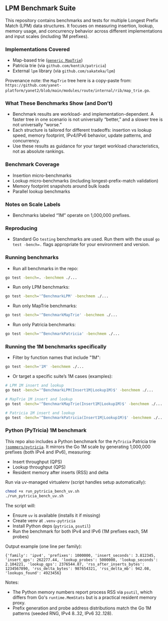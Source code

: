 ## LPM Benchmark Suite

This repository contains benchmarks and tests for multiple Longest Prefix Match (LPM) data structures. It focuses on measuring insertion, lookup, memory usage, and concurrency behavior across different implementations and input scales (including 1M prefixes).

### Implementations Covered
- Map-based trie ([`generic MapTrie`](https://github.com/yanet-platform/yanet2/blob/main/modules/route/internal/rib/map_trie.go))
- Patricia trie (via `github.com/kentik/patricia`)
- External `lpm` library (via `github.com/sakateka/lpm`)

Provenance note: the `MapTrie` tree here is a copy-paste from:
`https://github.com/yanet-platform/yanet2/blob/main/modules/route/internal/rib/map_trie.go`.

### What These Benchmarks Show (and Don’t)
- Benchmark results are workload- and implementation-dependent. A faster tree in one scenario is not universally “better,” and a slower tree is not universally “worse.”
- Each structure is tailored for different tradeoffs: insertion vs lookup speed, memory footprint, IPv4/IPv6 behavior, update patterns, and concurrency.
- Use these results as guidance for your target workload characteristics, not as absolute rankings.

### Benchmark Coverage
- Insertion micro-benchmarks
- Lookup micro-benchmarks (including longest-prefix-match validation)
- Memory footprint snapshots around bulk loads
- Parallel lookup benchmarks

### Notes on Scale Labels
- Benchmarks labeled “1M” operate on 1,000,000 prefixes.

### Reproducing
- Standard Go `testing` benchmarks are used. Run them with the usual `go test -bench=.` flags appropriate for your environment and version.

### Running benchmarks

- Run all benchmarks in the repo:

```bash
go test -bench=. -benchmem ./...
```

- Run only LPM benchmarks:

```bash
go test -bench='^BenchmarkLPM' -benchmem ./...
```

- Run only MapTrie benchmarks:

```bash
go test -bench='^BenchmarkMapTrie' -benchmem ./...
```

- Run only Patricia benchmarks:

```bash
go test -bench='^BenchmarkPatricia' -benchmem ./...
```

### Running the 1M benchmarks specifically

- Filter by function names that include "1M":

```bash
go test -bench='1M' -benchmem ./...
```

- Or target a specific suite’s 1M cases (examples):

```bash
# LPM 1M insert and lookup
go test -bench='^BenchmarkLPM(Insert1M|Lookup1M)$' -benchmem ./...

# MapTrie 1M insert and lookup
go test -bench='^BenchmarkMapTrie(Insert1M|Lookup1M)$' -benchmem ./...

# Patricia 1M insert and lookup
go test -bench='^BenchmarkPatricia(Insert1M|Lookup1M)$' -benchmem ./...
```

### Python (PyTricia) 1M benchmark

This repo also includes a Python benchmark for the `PyTricia` Patricia trie [`jsommers/pytricia`](https://github.com/jsommers/pytricia). It mirrors the Go 1M scale by generating 1,000,000 prefixes (both IPv4 and IPv6), measuring:

- Insert throughput (QPS)
- Lookup throughput (QPS)
- Resident memory after inserts (RSS) and delta

Run via uv-managed virtualenv (script handles setup automatically):

```bash
chmod +x run_pytricia_bench_uv.sh
./run_pytricia_bench_uv.sh
```

The script will:
- Ensure `uv` is available (installs it if missing)
- Create venv at `.venv-pytricia`
- Install Python deps (`pytricia`, `psutil`)
- Run the benchmark for both IPv4 and IPv6 (1M prefixes each, 5M probes)

Output example (one line per family):

```text
{'family': 'ipv4', 'prefixes': 1000000, 'insert_seconds': 3.812345, 'insert_qps': 262277.44, 'lookup_probes': 5000000, 'lookup_seconds': 2.104221, 'lookup_qps': 2376544.87, 'rss_after_inserts_bytes': 1234567890, 'rss_delta_bytes': 987654321, 'rss_delta_mb': 942.08, 'lookups_found': 4923456}
```

Notes:
- The Python memory numbers report process RSS via `psutil`, which differs from Go's `runtime.MemStats` but is a practical resident memory proxy.
- Prefix generation and probe address distributions match the Go 1M patterns (seeded RNG, IPv4 8..32, IPv6 32..128).